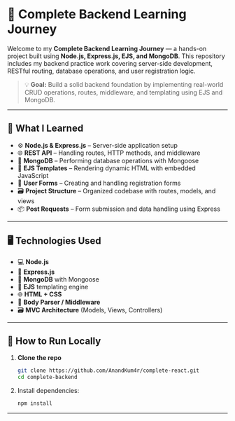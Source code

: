 # 🚀 Complete Backend Learning Journey

Welcome to my **Complete Backend Learning Journey** — a hands-on project built using **Node.js, Express.js, EJS, and MongoDB**. This repository includes my backend practice work covering server-side development, RESTful routing, database operations, and user registration logic.

> 💡 **Goal:** Build a solid backend foundation by implementing real-world CRUD operations, routes, middleware, and templating using EJS and MongoDB.

---

## 🧠 What I Learned

- ⚙️ **Node.js & Express.js** – Server-side application setup
- 🌐 **REST API** – Handling routes, HTTP methods, and middleware
- 🧩 **MongoDB** – Performing database operations with Mongoose
- 📄 **EJS Templates** – Rendering dynamic HTML with embedded JavaScript
- 🔐 **User Forms** – Creating and handling registration forms
- 🗃️ **Project Structure** – Organized codebase with routes, models, and views
- 📦 **Post Requests** – Form submission and data handling using Express

---

## 🖥️ Technologies Used

- 💻 **Node.js**
- 🚀 **Express.js**
- 🧠 **MongoDB** with Mongoose
- 🎨 **EJS** templating engine
- 🌐 **HTML + CSS**
- 🔐 **Body Parser / Middleware**
- 🗃️ **MVC Architecture** (Models, Views, Controllers)

---

## 🔄 How to Run Locally

1. **Clone the repo**
   ```bash
   git clone https://github.com/AnandKum4r/complete-react.git
   cd complete-backend
   ```
   
2. Install dependencies:
    ```bash
    npm install
    ```

---
